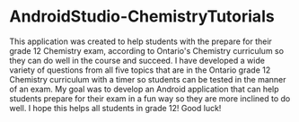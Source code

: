 # AndroidStudio-ChemistryTutorials
This application was created to help students with the prepare for their grade 12 Chemistry exam, according to Ontario's Chemistry 
curriculum so they can do well in the course and succeed. I have developed a wide variety of questions from all five topics that 
are in the Ontario grade 12 Chemistry curriculum with a timer so students can be tested in the manner of an exam. My goal was to develop an
Android application that can help students prepare for their exam in a fun way so they are more inclined to do well. I hope this helps 
all students in grade 12! Good luck!
